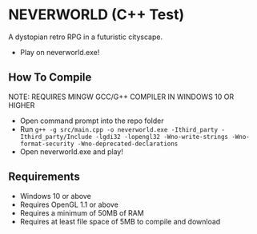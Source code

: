 # NEVERWORLD (C++ Test)
A dystopian retro RPG in a futuristic cityscape.

- Play on neverworld.exe!

## How To Compile
NOTE: REQUIRES MINGW GCC/G++ COMPILER IN WINDOWS 10 OR HIGHER
* Open command prompt into the repo folder
* Run `g++ -g src/main.cpp -o neverworld.exe -Ithird_party -Ithird_party/Include -lgdi32 -lopengl32 -Wno-write-strings -Wno-format-security -Wno-deprecated-declarations`
* Open neverworld.exe and play!

## Requirements
* Windows 10 or above
* Requires OpenGL 1.1 or above
* Requires a minimum of 50MB of RAM
* Requires at least file space of 5MB to compile and download
